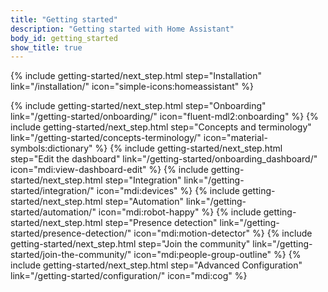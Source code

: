 ```yaml
---
title: "Getting started"
description: "Getting started with Home Assistant"
body_id: getting_started
show_title: true
---
```


<!-- textlint-disable -->
{% include getting-started/next_step.html step="Installation" link="/installation/" icon="simple-icons:homeassistant" %}
<!-- textlint-enable -->
{% include getting-started/next_step.html step="Onboarding" link="/getting-started/onboarding/" icon="fluent-mdl2:onboarding" %}
{% include getting-started/next_step.html step="Concepts and terminology" link="/getting-started/concepts-terminology/" icon="material-symbols:dictionary" %}
{% include getting-started/next_step.html step="Edit the dashboard" link="/getting-started/onboarding_dashboard/" icon="mdi:view-dashboard-edit" %}
{% include getting-started/next_step.html step="Integration" link="/getting-started/integration/" icon="mdi:devices" %}
{% include getting-started/next_step.html step="Automation" link="/getting-started/automation/" icon="mdi:robot-happy" %}
{% include getting-started/next_step.html step="Presence detection" link="/getting-started/presence-detection/" icon="mdi:motion-detector" %}
{% include getting-started/next_step.html step="Join the community" link="/getting-started/join-the-community/" icon="mdi:people-group-outline" %}
{% include getting-started/next_step.html step="Advanced Configuration" link="/getting-started/configuration/" icon="mdi:cog" %}
